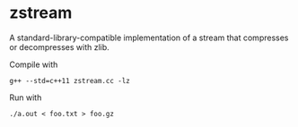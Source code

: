 # zstream
A standard-library-compatible implementation of a stream that compresses or decompresses with zlib.

Compile with

    g++ --std=c++11 zstream.cc -lz


Run with

    ./a.out < foo.txt > foo.gz
